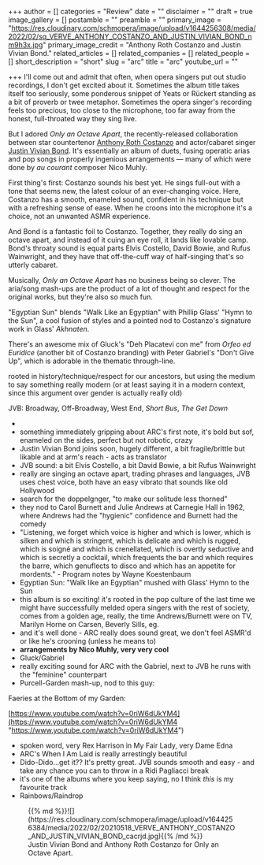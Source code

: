 +++
author = []
categories = "Review"
date = ""
disclaimer = ""
draft = true
image_gallery = []
postamble = ""
preamble = ""
primary_image = "https://res.cloudinary.com/schmopera/image/upload/v1644256308/media/2022/02/sq_VERVE_ANTHONY_COSTANZO_AND_JUSTIN_VIVIAN_BOND_nm9h3x.jpg"
primary_image_credit = "Anthony Roth Costanzo and Justin Vivian Bond."
related_articles = []
related_companies = []
related_people = []
short_description = "short"
slug = "arc"
title = "arc"
youtube_url = ""

+++
I'll come out and admit that often, when opera singers put out studio recordings, I don't get excited about it. Sometimes the album title takes itself too seriously, some ponderous snippet of Yeats or Rückert standing as a bit of proverb or twee metaphor. Sometimes the opera singer's recording feels too precious, too close to the microphone, too far away from the honest, full-throated way they sing live.

But I adored _Only an Octave Apart_, the recently-released collaboration between star countertenor [Anthony Roth Costanzo](/scene/people/anthony-roth-costanzo/) and actor/cabaret singer [Justin Vivian Bond](https://www.justinvivianbond.com/). It's essentially an album of duets, fusing operatic arias and pop songs in properly ingenious arrangements — many of which were done by _au courant_ composer Nico Muhly.

First thing's first: Costanzo sounds his best yet. He sings full-out with a tone that seems new, the latest colour of an ever-changing voice. Here, Costanzo has a smooth, enameled sound, confident in his technique but with a refreshing sense of ease. When he croons into the microphone it's a choice, not an unwanted ASMR experience.

And Bond is a fantastic foil to Costanzo. Together, they really do sing an octave apart, and instead of it cuing an eye roll, it lands like lovable camp. Bond's throaty sound is equal parts Elvis Costello, David Bowie, and Rufus Wainwright, and they have that off-the-cuff way of half-singing that's so utterly cabaret.

Musically, _Only an Octave Apart_ has no business being so clever. The aria/song mash-ups are the product of a lot of thought and respect for the original works, but they're also so much fun. 

"Egyptian Sun" blends "Walk Like an Egyptian" with Phillip Glass' "Hymn to the Sun", a cool fusion of styles and a pointed nod to Costanzo's signature work in Glass' _Akhnaten_.

There's an awesome mix of Gluck's "Deh Placatevi con me" from _Orfeo ed Euridice_ (another bit of Costanzo branding) with Peter Gabriel's "Don't Give Up", which is adorable in the thematic through-line. 

rooted in history/technique/respect for our ancestors, but using the medium to say something really modern (or at least saying it in a modern context, since this argument over gender is actually really old)

JVB: Broadway, Off-Broadway, West End, _Short Bus_, _The Get Down_

* 
* something immediately gripping about ARC's first note, it's bold but sof, enameled on the sides, perfect but not robotic, crazy
* Justin Vivian Bond joins soon, hugely different, a bit fragile/brittle but likable and at arm's reach - acts as translator
* JVB sound: a bit Elvis Costello, a bit David Bowie, a bit Rufus Wainwright
* really are singing an octave apart, trading phrases and languages, JVB uses chest voice, both have an easy vibrato that sounds like old Hollywood
* search for the doppelgnger, "to make our solitude less thorned"
* they nod to Carol Burnett and Julie Andrews at Carnegie Hall in 1962, where Andrews had the "hygienic" confidence and Burnett had the comedy
* "Listening, we forget which voice is higher and which is lower, which is silken and which is stringent, which is delicate and which is rugged, which is soigné and which is crenellated, which is overtly seductive and which is secretly a cocktail, which frequents the bar and which requires the barre, which genuflects to disco and which has an appetite for mordents." - Program notes by Wayne Koestenbaum
* Egyptian Sun: "Walk like an Egyptian" mushed with Glass' Hymn to the Sun
* this album is so exciting! it's rooted in the pop culture of the last time we might have successfully melded opera singers with the rest of society, comes from a golden age, really, the time Andrews/Burnett were on TV, Marilyn Horne on Carsen, Beverly Sills, eg.
* and it's well done - ARC really does sound great, we don't feel ASMR'd or like he's crooning (unless he means to)
* **arrangements by Nico Muhly, very very cool**
* Gluck/Gabriel
* really exciting sound for ARC with the Gabriel, next to JVB he runs with the "feminine" counterpart
* Purcell-Garden mash-up, nod to this guy:

Faeries at the Bottom of my Garden:

[https://www.youtube.com/watch?v=0riW6dUkYM4](https://www.youtube.com/watch?v=0riW6dUkYM4 "https://www.youtube.com/watch?v=0riW6dUkYM4")

* spoken word, very Rex Harrison in My Fair Lady, very Dame Edna
* ARC's When I Am Laid is really arrestingly beautiful
* Dido-Dido...get it?? It's pretty great. JVB sounds smooth and easy - and take any chance you can to throw in a Ridi Pagliacci break
* it's one of the albums where you keep saying, no I think _this_ is my favourite track
* Rainbows/Raindrop

<figure data-type="image">{{% md %}}![](https://res.cloudinary.com/schmopera/image/upload/v1644256384/media/2022/02/20210518_VERVE_ANTHONY_COSTANZO_AND_JUSTIN_VIVIAN_BOND_cacrjd.jpg){{% /md %}}

<figcaption>Justin Vivian Bond and Anthony Roth Costanzo for Only an Octave Apart.</figcaption>  
</figure>